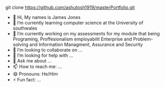  git clone https://github.com/ashutosh1919/masterPortfolio.git
- 👋 Hi, My names is James Jones 
- 🌱 I’m currently learning  computer science at the University of southwales
-  🔭 I’m currently working on my assessments for my module that being Programing, Proffesionalism employabilit Enterprise and Problem-solving and Information Managment, Assurance and Security 
- 👯 I’m looking to collaborate on ...
- 🤔 I’m looking for help with ...
- 💬 Ask me about ...
- 📫 How to reach me: ...
- 😄 Pronouns: He/Him
- ⚡ Fun fact: ...
